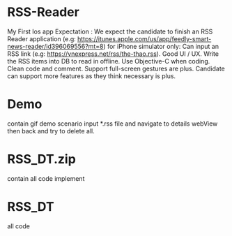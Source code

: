 # RSS-Reader
My First Ios app
Expectation :
We expect the candidate to finish an RSS Reader application (e.g: https://itunes.apple.com/us/app/feedly-smart-news-reader/id396069556?mt=8) for iPhone simulator only:
Can input an RSS link (e.g: https://vnexpress.net/rss/the-thao.rss).
Good UI / UX.
Write the RSS items into DB to read in offline.
Use Objective-C when coding.
Clean code and comment.
Support full-screen gestures are plus.
Candidate can support more features as they think necessary is plus.

# Demo
contain gif demo scenario input *.rss file and navigate to details webView then back and try to delete all.
#  RSS_DT.zip
contain all code implement
# RSS_DT 
all code

